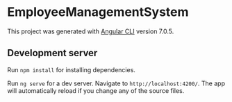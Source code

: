 # EmployeeManagementSystem

This project was generated with [Angular CLI](https://github.com/angular/angular-cli) version 7.0.5.

## Development server
Run `npm install` for installing dependencies.

Run `ng serve` for a dev server. Navigate to `http://localhost:4200/`. The app will automatically reload if you change any of the source files.








